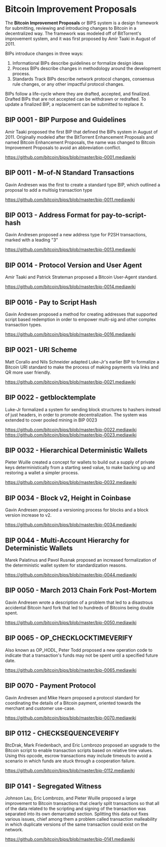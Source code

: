 # Bitcoin Improvement Proposals

The **Bitcoin Improvement Proposals** or BIPS system is a design framework for submitting, reviewing and introducing changes to Bitcoin in a decentralized way. The framework was modeled off of BitTorrent's improvement system, and it was first proposed by Amir Taaki in August of 2011.

BIPs introduce changes in three ways:

1. Informational BIPs describe guidelines or formalize design ideas
2. Process BIPs describe changes in methodology around the development process. 
3. Standards Track BIPs describe network protocol changes, consensus rule changes, or any other impactful protocol changes.

BIPs follow a life-cycle where they are drafted, accepted, and finalized. Drafted BIPs that are not accepted can be withdrawn or redrafted. To update a finalized BIP, a replacement can be submitted to replace it.

## BIP 0001 - BIP Purpose and Guidelines

Amir Taaki proposed the first BIP that defined the BIPs system in August of 2011. Originally modeled after the BitTorrent Enhancement Proposals and named Bitcoin Enhancement Proposals, the name was changed to Bitcoin Improvement Proposals to avoid an abbreviation conflict. 

https://github.com/bitcoin/bips/blob/master/bip-0001.mediawiki

## BIP 0011 - M-of-N Standard Transactions

Gavin Andresen was the first to create a standard type BIP, which outlined a proposal to add a multisig transaction type

https://github.com/bitcoin/bips/blob/master/bip-0011.mediawiki

## BIP 0013 - Address Format for pay-to-script-hash

Gavin Andresen proposed a new address type for P2SH transactions, marked with a leading "3"

https://github.com/bitcoin/bips/blob/master/bip-0013.mediawiki

## BIP 0014 - Protocol Version and User Agent

Amir Taaki and Patrick Strateman proposed a Bitcoin User-Agent standard.

https://github.com/bitcoin/bips/blob/master/bip-0014.mediawiki

## BIP 0016 - Pay to Script Hash

Gavin Andresen proposed a method for creating addresses that supported script based redemption in order to empower multi-sig and other complex transaction types.

https://github.com/bitcoin/bips/blob/master/bip-0016.mediawiki

## BIP 0021 - URI Scheme

Matt Corallo and Nils Schneider adapted Luke-Jr's earlier BIP to formalize a Bitcoin URI standard to make the process of making payments via links and QR more user friendly.

https://github.com/bitcoin/bips/blob/master/bip-0021.mediawiki

## BIP 0022 - getblocktemplate

Luke-Jr formalized a system for sending block structures to hashers instead of just headers, in order to promote decentralization. The system was extended to cover pooled mining in BIP 0023

https://github.com/bitcoin/bips/blob/master/bip-0022.mediawiki 
https://github.com/bitcoin/bips/blob/master/bip-0023.mediawiki 

## BIP 0032 - Hierarchical Deterministic Wallets

Pieter Wuille created a concept for wallets to build out a supply of private keys deterministically from a starting seed value, to make backing up and restoring a wallet a simpler process.

https://github.com/bitcoin/bips/blob/master/bip-0032.mediawiki

## BIP 0034 - Block v2, Height in Coinbase

Gavin Andresen proposed a versioning process for blocks and a block version increase to v2.

https://github.com/bitcoin/bips/blob/master/bip-0034.mediawiki

## BIP 0044 - Multi-Account Hierarchy for Deterministic Wallets

Marek Palatinus and Pavol Rusnak proposed an increased formalization of the deterministic wallet system for standardization reasons.

https://github.com/bitcoin/bips/blob/master/bip-0044.mediawiki 

## BIP 0050 - March 2013 Chain Fork Post-Mortem

Gavin Andresen wrote a description of a problem that led to a disastrous accidental Bitcoin hard fork that led to hundreds of Bitcoins being double spent.

https://github.com/bitcoin/bips/blob/master/bip-0050.mediawiki

## BIP 0065 - OP_CHECKLOCKTIMEVERIFY

Also known as OP_HODL, Peter Todd proposed a new operation code to indicate that a transaction's funds may not be spent until a specified future date.

https://github.com/bitcoin/bips/blob/master/bip-0065.mediawiki

## BIP 0070 - Payment Protocol

Gavin Andresen and Mike Hearn proposed a protocol standard for coordinating the details of a Bitcoin payment, oriented towards the merchant and customer use-case.

https://github.com/bitcoin/bips/blob/master/bip-0070.mediawiki

## BIP 0112 - CHECKSEQUENCEVERIFY

BtcDrak, Mark Friedenbach, and Eric Lombrozo proposed an upgrade to the Bitcoin script to enable transaction scripts based on relative time values. Using this opcode, escrow transactions may include timeouts to avoid a scenario in which funds are stuck through a cooperation failure.

https://github.com/bitcoin/bips/blob/master/bip-0112.mediawiki

## BIP 0141 - Segregated Witness

Johnson Lau, Eric Lombrozo, and Pieter Wuille proposed a large improvement to Bitcoin transactions that clearly split transactions so that all of the data related to the scripting and signing of the transaction was separated into its own demarcated section. Splitting this data out fixes various issues, chief among them a problem called transaction malleability in which duplicate versions of the same transaction could exist on the network.

https://github.com/bitcoin/bips/blob/master/bip-0141.mediawiki

